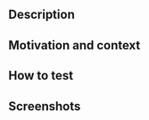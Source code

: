## Description
<!--- Describe your changes in detail -->

## Motivation and context
<!--- Why is this change required? What problem does it solve? -->
<!--- If it fixes an open issue, please link to the issue here. -->

## How to test
<!--- Please describe in detail how you tested your changes. -->
<!--- Include details of your testing environment, and the tests you ran to -->
<!--- see how your change affects other areas of the code, etc. -->

## Screenshots